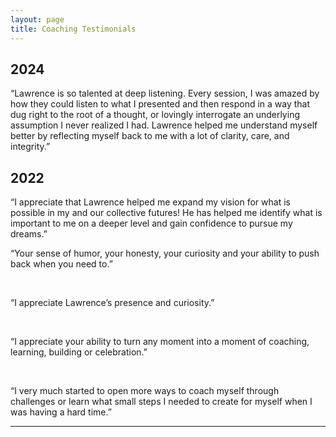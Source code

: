 ```yaml
---
layout: page
title: Coaching Testimonials
---
```


## 2024

“Lawrence is so talented at deep listening. Every session, I was amazed by how they could listen to what I presented and then respond in a way that dug right to the root of a thought, or lovingly interrogate an underlying assumption I never realized I had. Lawrence helped me understand myself better by reflecting myself back to me with a lot of clarity, care, and integrity.”

## 2022

“I appreciate that Lawrence helped me expand my vision for what is possible in my and our collective futures! He has helped me identify what is important to me on a deeper level and gain confidence to pursue my dreams.”




“Your sense of humor, your honesty, your curiosity and your ability to push back when you need to.”

<br>

“I appreciate Lawrence’s presence and curiosity.”

<br>

“I appreciate your ability to turn any moment into a moment of coaching, learning, building or celebration.”

<br>

“I very much started to open more ways to coach myself through challenges or learn what small steps I needed to create for myself when I was having a hard time.”



<center><hr></center>

